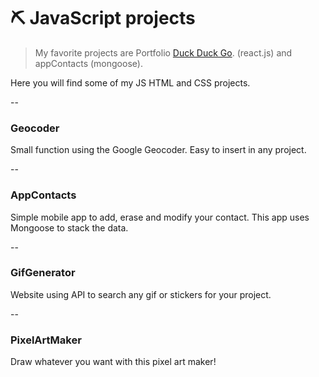 # :pick: JavaScript projects

> My favorite projects are Portfolio [Duck Duck Go](https://duckduckgo.com). (react.js) and appContacts (mongoose).

Here you will find some of my JS HTML and CSS projects. 

-- 

### Geocoder

Small function using the Google Geocoder. Easy to insert in any project.

--

### AppContacts

Simple mobile app to add, erase and modify your contact. This app uses Mongoose to stack the data.

--

### GifGenerator

Website using API to search any gif or stickers for your project.

-- 

### PixelArtMaker

Draw whatever you want with this pixel art maker!
